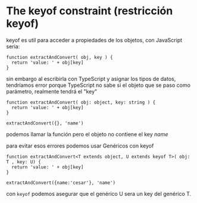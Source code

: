 # The keyof constraint (restricción keyof)

keyof es util para acceder a propiedades de los objetos, con JavaScript seria:

```JS
function extractAndConvert( obj, key ) {
  return 'value: ' + obj[key]
}
```

sin embargo al escribirla con TypeScript y asignar los tipos de datos, tendríamos error porque TypeScript no sabe si el objeto que se paso como parámetro, realmente tendrá el "key"

```TS
function extractAndConvert( obj: object, key: string ) {
  return 'value: ' + obj[key]
}

extractAndConvert({}, 'name')
```

podemos llamar la función pero el objeto no contiene el key _name_

para evitar esos errores podemos usar Genéricos con keyof

```TS
function extractAndConvert<T extends object, U extends keyof T>( obj: T , key: U) {
  return 'value: ' + obj[key]
}

extractAndConvert({name:'cesar'}, 'name')
```

con `keyof` podemos asegurar que el genérico U sera un key del genérico T.
